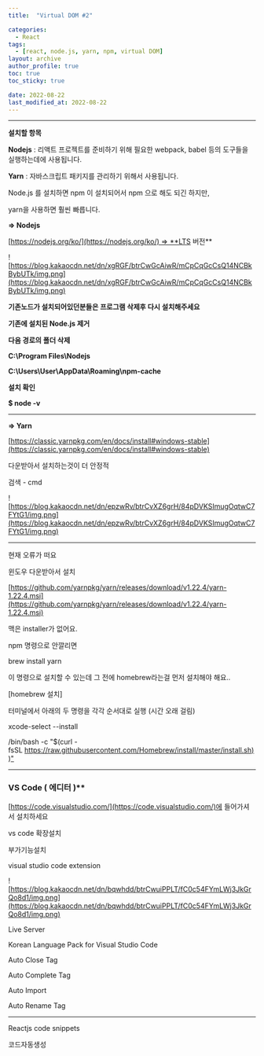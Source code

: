 ```yaml
---
title:  "Virtual DOM #2"

categories:
  - React
tags:
  - [react, node.js, yarn, npm, virtual DOM]
layout: archive
author_profile: true
toc: true
toc_sticky: true

date: 2022-08-22
last_modified_at: 2022-08-22
---
```


---

**설치할 항목**

**Nodejs** : 리액트 프로젝트를 준비하기 위해 필요한 webpack, babel 등의 도구들을 실행하는데에 사용됩니다.

**Yarn** : 자바스크립트 패키지를 관리하기 위해서 사용됩니다.

Node.js 를 설치하면 npm 이 설치되어서 npm 으로 해도 되긴 하지만,

yarn을 사용하면 훨씬 빠릅니다.

**=> Nodejs**

[https://nodejs.org/ko/](https://nodejs.org/ko/) => **LTS 버전**

![https://blog.kakaocdn.net/dn/xgRGF/btrCwGcAiwR/mCpCqGcCsQ14NCBkBybUTk/img.png](https://blog.kakaocdn.net/dn/xgRGF/btrCwGcAiwR/mCpCqGcCsQ14NCBkBybUTk/img.png)

**기존노드가 설치되어있던분들은 프로그램 삭제후 다시 설치해주세요** 

**기존에 설치된 Node.js 제거**

**다음 경로의 폴더 삭제**

**C:\Program Files\Nodejs**

**C:\Users\User\AppData\Roaming\npm-cache**

**설치 확인**

**$ node -v**

---

**=> Yarn**

[https://classic.yarnpkg.com/en/docs/install#windows-stable](https://classic.yarnpkg.com/en/docs/install#windows-stable)

다운받아서 설치하는것이 더 안정적

검색 - cmd

![https://blog.kakaocdn.net/dn/epzwRv/btrCvXZ6grH/84pDVKSImugOqtwC7FYtG1/img.png](https://blog.kakaocdn.net/dn/epzwRv/btrCvXZ6grH/84pDVKSImugOqtwC7FYtG1/img.png)

---

현재 오류가 떠요

윈도우 다운받아서 설치

[https://github.com/yarnpkg/yarn/releases/download/v1.22.4/yarn-1.22.4.msi](https://github.com/yarnpkg/yarn/releases/download/v1.22.4/yarn-1.22.4.msi)

맥은 installer가 없어요.

npm 명령으로 안깔리면

brew install yarn

이 명령으로 설치할 수 있는데 그 전에 homebrew라는걸 먼저 설치해야 해요..

[homebrew 설치]

터미널에서 아래의 두 명령을 각각 순서대로 실행 (시간 오래 걸림)

xcode-select --install

/bin/bash -c "$(curl -fsSL [https://raw.githubusercontent.com/Homebrew/install/master/install.sh)](https://raw.githubusercontent.com/Homebrew/install/master/install.sh))["](https://raw.githubusercontent.com/Homebrew/install/master/install.sh%29%22)

---

### VS Code ( 에디터 )**

[https://code.visualstudio.com/](https://code.visualstudio.com/)에 들어가셔서 설치하세요

vs code 확장설치

부가기능설치

visual studio code extension

![https://blog.kakaocdn.net/dn/bqwhdd/btrCwuiPPLT/fC0c54FYmLWj3JkGrQo8d1/img.png](https://blog.kakaocdn.net/dn/bqwhdd/btrCwuiPPLT/fC0c54FYmLWj3JkGrQo8d1/img.png)

Live Server

Korean Language Pack for Visual Studio Code

Auto Close Tag

Auto Complete Tag

Auto Import

Auto Rename Tag

---

Reactjs code snippets

코드자동생성